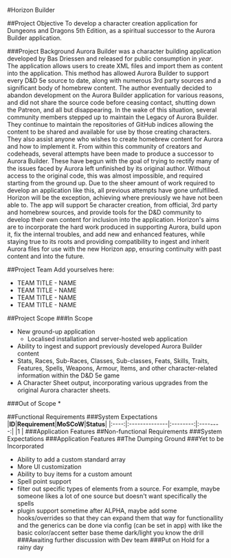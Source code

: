 #Horizon Builder

##Project Objective
To develop a character creation application for Dungeons and Dragons 5th Edition, as a spiritual successor to the Aurora Builder application.

###Project Background
Aurora Builder was a character building application developed by Bas Driessen and released for public consumption in _year_. The application allows users to create XML files and import them as content into the application. This method has allowed Aurora Builder to support every D&D 5e source to date, along with numerous 3rd party sources and a significant body of homebrew content. The author eventually decided to abandon development on the Aurora Builder application for various reasons, and did not share the source code before ceasing contact, shutting down the Patreon, and all but disappearing. 
In the wake of this situation, several community members stepped up to maintain the Legacy of Aurora Builder. They continue to maintain the repositories of GitHub indices allowing the content to be shared and available for use by those creating characters. They also assist anyone who wishes to create homebrew content for Aurora and how to implement it.
From within this community of creators and codeheads, several attempts have been made to produce a successor to Aurora Builder. These have begun with the goal of trying to rectify many of the issues faced by Aurora left unfinished by its original author. Without access to the original code, this was almost impossible, and required starting from the ground up. Due to the sheer amount of work required to develop an application like this, all previous attempts have gone unfulfilled.
Horizon will be the exception, achieving where previously we have not been able to. The app will support 5e character creation, from official, 3rd party and homebrew sources, and provide tools for the D&D community to develop their own content for inclusion into the application. Horizon's aims are to incorporate the hard work produced in supporting Aurora, build upon it, fix the internal troubles, and add new and enhanced features, while staying true to its roots and providing compatibility to ingest and inherit Aurora files for use with the new Horizon app, ensuring continuity with past content and into the future.

##Project Team
Add yourselves here:
* TEAM TITLE - NAME
* TEAM TITLE - NAME
* TEAM TITLE - NAME
* TEAM TITLE - NAME

##Project Scope
###In Scope
* New ground-up application
  * Localised installation and server-hosted web application
* Ability to ingest and support previously developed Aurora Builder content
* Stats, Races, Sub-Races, Classes, Sub-classes, Feats, Skills, Traits, Features, Spells, Weapons, Armour, Items, and other character-related information within the D&D 5e game
* A Character Sheet output, incorporating various upgrades from the original Aurora character sheets.

   
###Out of Scope
*

##Functional Requirements
###System Expectations
|**ID**|**Requirement**|**MoSCoW**|**Status**|
|:----:|:--------------|:--------:|:--------:|
|1     |
###Application Features
##Non-functional Requirements
###System Expectations
###Application Features
##The Dumping Ground
###Yet to be Incorporated
* Ability to add a custom standard array
* More UI customization
* Ability to buy items for a custom amount
* Spell point support
* filter out specific types of elements from a source. For example, maybe someone likes a lot of one source but doesn't want specifically the spells
* plugin support sometime after ALPHA, maybe add some hooks/overrides so that they can expand them that way for functionallity and the generics can be done via config (can be set in app) with like the basic color/accent setter base theme dark/light you know the drill
###Awaiting further discussion with Dev team
###Put on Hold for a rainy day
